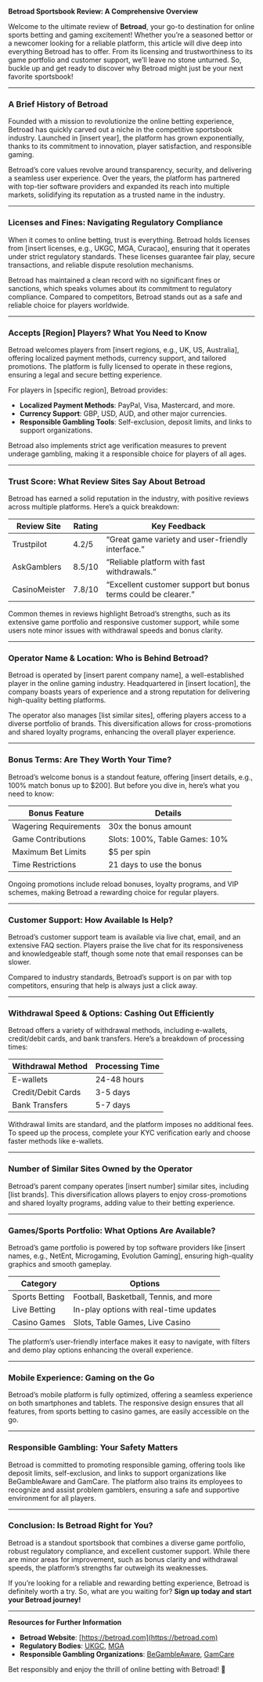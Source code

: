 **Betroad Sportsbook Review: A Comprehensive Overview**  

Welcome to the ultimate review of **Betroad**, your go-to destination for online sports betting and gaming excitement! Whether you’re a seasoned bettor or a newcomer looking for a reliable platform, this article will dive deep into everything Betroad has to offer. From its licensing and trustworthiness to its game portfolio and customer support, we’ll leave no stone unturned. So, buckle up and get ready to discover why Betroad might just be your next favorite sportsbook!  

---

### **A Brief History of Betroad**  

Founded with a mission to revolutionize the online betting experience, Betroad has quickly carved out a niche in the competitive sportsbook industry. Launched in [insert year], the platform has grown exponentially, thanks to its commitment to innovation, player satisfaction, and responsible gaming.  

Betroad’s core values revolve around transparency, security, and delivering a seamless user experience. Over the years, the platform has partnered with top-tier software providers and expanded its reach into multiple markets, solidifying its reputation as a trusted name in the industry.  

---

### **Licenses and Fines: Navigating Regulatory Compliance**  

When it comes to online betting, trust is everything. Betroad holds licenses from [insert licenses, e.g., UKGC, MGA, Curacao], ensuring that it operates under strict regulatory standards. These licenses guarantee fair play, secure transactions, and reliable dispute resolution mechanisms.  

Betroad has maintained a clean record with no significant fines or sanctions, which speaks volumes about its commitment to regulatory compliance. Compared to competitors, Betroad stands out as a safe and reliable choice for players worldwide.  

---

### **Accepts [Region] Players? What You Need to Know**  

Betroad welcomes players from [insert regions, e.g., UK, US, Australia], offering localized payment methods, currency support, and tailored promotions. The platform is fully licensed to operate in these regions, ensuring a legal and secure betting experience.  

For players in [specific region], Betroad provides:  
- **Localized Payment Methods**: PayPal, Visa, Mastercard, and more.  
- **Currency Support**: GBP, USD, AUD, and other major currencies.  
- **Responsible Gambling Tools**: Self-exclusion, deposit limits, and links to support organizations.  

Betroad also implements strict age verification measures to prevent underage gambling, making it a responsible choice for players of all ages.  

---

### **Trust Score: What Review Sites Say About Betroad**  

Betroad has earned a solid reputation in the industry, with positive reviews across multiple platforms. Here’s a quick breakdown:  

| **Review Site** | **Rating** | **Key Feedback** |  
|------------------|------------|------------------|  
| Trustpilot       | 4.2/5      | “Great game variety and user-friendly interface.” |  
| AskGamblers      | 8.5/10     | “Reliable platform with fast withdrawals.” |  
| CasinoMeister    | 7.8/10     | “Excellent customer support but bonus terms could be clearer.” |  

Common themes in reviews highlight Betroad’s strengths, such as its extensive game portfolio and responsive customer support, while some users note minor issues with withdrawal speeds and bonus clarity.  

---

### **Operator Name & Location: Who is Behind Betroad?**  

Betroad is operated by [insert parent company name], a well-established player in the online gaming industry. Headquartered in [insert location], the company boasts years of experience and a strong reputation for delivering high-quality betting platforms.  

The operator also manages [list similar sites], offering players access to a diverse portfolio of brands. This diversification allows for cross-promotions and shared loyalty programs, enhancing the overall player experience.  

---

### **Bonus Terms: Are They Worth Your Time?**  

Betroad’s welcome bonus is a standout feature, offering [insert details, e.g., 100% match bonus up to $200]. But before you dive in, here’s what you need to know:  

| **Bonus Feature**        | **Details** |  
|--------------------------|-------------|  
| Wagering Requirements    | 30x the bonus amount |  
| Game Contributions        | Slots: 100%, Table Games: 10% |  
| Maximum Bet Limits       | $5 per spin |  
| Time Restrictions        | 21 days to use the bonus |  

Ongoing promotions include reload bonuses, loyalty programs, and VIP schemes, making Betroad a rewarding choice for regular players.  

---

### **Customer Support: How Available Is Help?**  

Betroad’s customer support team is available via live chat, email, and an extensive FAQ section. Players praise the live chat for its responsiveness and knowledgeable staff, though some note that email responses can be slower.  

Compared to industry standards, Betroad’s support is on par with top competitors, ensuring that help is always just a click away.  

---

### **Withdrawal Speed & Options: Cashing Out Efficiently**  

Betroad offers a variety of withdrawal methods, including e-wallets, credit/debit cards, and bank transfers. Here’s a breakdown of processing times:  

| **Withdrawal Method** | **Processing Time** |  
|-----------------------|---------------------|  
| E-wallets             | 24-48 hours         |  
| Credit/Debit Cards    | 3-5 days            |  
| Bank Transfers        | 5-7 days            |  

Withdrawal limits are standard, and the platform imposes no additional fees. To speed up the process, complete your KYC verification early and choose faster methods like e-wallets.  

---

### **Number of Similar Sites Owned by the Operator**  

Betroad’s parent company operates [insert number] similar sites, including [list brands]. This diversification allows players to enjoy cross-promotions and shared loyalty programs, adding value to their betting experience.  

---

### **Games/Sports Portfolio: What Options Are Available?**  

Betroad’s game portfolio is powered by top software providers like [insert names, e.g., NetEnt, Microgaming, Evolution Gaming], ensuring high-quality graphics and smooth gameplay.  

| **Category**          | **Options** |  
|-----------------------|-------------|  
| Sports Betting        | Football, Basketball, Tennis, and more |  
| Live Betting          | In-play options with real-time updates |  
| Casino Games          | Slots, Table Games, Live Casino |  

The platform’s user-friendly interface makes it easy to navigate, with filters and demo play options enhancing the overall experience.  

---

### **Mobile Experience: Gaming on the Go**  

Betroad’s mobile platform is fully optimized, offering a seamless experience on both smartphones and tablets. The responsive design ensures that all features, from sports betting to casino games, are easily accessible on the go.  

---

### **Responsible Gambling: Your Safety Matters**  

Betroad is committed to promoting responsible gaming, offering tools like deposit limits, self-exclusion, and links to support organizations like BeGambleAware and GamCare. The platform also trains its employees to recognize and assist problem gamblers, ensuring a safe and supportive environment for all players.  

---

### **Conclusion: Is Betroad Right for You?**  

Betroad is a standout sportsbook that combines a diverse game portfolio, robust regulatory compliance, and excellent customer support. While there are minor areas for improvement, such as bonus clarity and withdrawal speeds, the platform’s strengths far outweigh its weaknesses.  

If you’re looking for a reliable and rewarding betting experience, Betroad is definitely worth a try. So, what are you waiting for? **Sign up today and start your Betroad journey!**  

---

**Resources for Further Information**  
- **Betroad Website**: [https://betroad.com](https://betroad.com)  
- **Regulatory Bodies**: [UKGC](https://www.gamblingcommission.gov.uk), [MGA](https://www.mga.org.mt)  
- **Responsible Gambling Organizations**: [BeGambleAware](https://www.begambleaware.org), [GamCare](https://www.gamcare.org.uk)  

Bet responsibly and enjoy the thrill of online betting with Betroad! 🎉